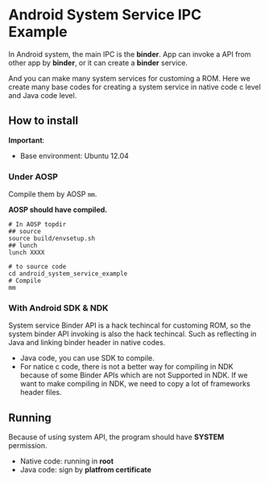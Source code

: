 # Android System Service IPC Example

In Android system, the main IPC is the **binder**.
App can invoke a API from other app by **binder**, or it can create a **binder** service.

And you can make many system services for customing a ROM.
Here we create many base codes for creating a system service in native code c level and Java code level.

## How to install

**Important**:
* Base environment: Ubuntu 12.04

### Under AOSP

Compile them by AOSP `mm`.

**AOSP should have compiled.**

```
# In AOSP topdir
## source
source build/envsetup.sh
## lunch
lunch XXXX

# to source code
cd android_system_service_example
# Compile
mm
```

### With Android SDK & NDK

System service Binder API is a hack techincal for customing ROM, so the system binder API invoking is also the hack techincal.
Such as reflecting in Java and linking binder header in native codes.

* Java code, you can use SDK to compile.
* For natice c code, there is not a better way for compiling in NDK because of some Binder APIs which are not Supported in NDK.
  If we want to make compiling in NDK, we need to copy a lot of frameworks header files.

## Running

Because of using system API, the program should have **SYSTEM** permission.

* Native code: running in **root**
* Java code: sign by **platfrom certificate**


